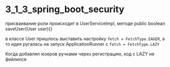 # 3_1_3_spring_boot_security

присваивание роли происходит в UserServiceImpl, методе public boolean saveUser(User user){}

в классе User пришлось выставить настройку ```fetch = FetchType.EAGER```, а то идея ругалась
на запуск ApplicationRunner с ```fetch = FetchType.LAZY```

Когда добавлял юзеров ручками через регистрацию, код с LAZY не фейлился   